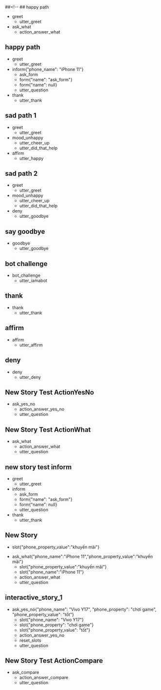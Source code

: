 ##<!-- ## happy path
* greet
  - utter_greet
* ask_what
  - action_answer_what

## happy path
* greet
    - utter_greet
* inform{"phone_name": "iPhone 11"}
    - ask_form
    - form{"name": "ask_form"}
    - form{"name": null}
    - utter_question
* thank
    - utter_thank

## sad path 1
* greet
  - utter_greet
* mood_unhappy
  - utter_cheer_up
  - utter_did_that_help
* affirm
  - utter_happy

## sad path 2
* greet
  - utter_greet
* mood_unhappy
  - utter_cheer_up
  - utter_did_that_help
* deny
  - utter_goodbye

## say goodbye
* goodbye
  - utter_goodbye

## bot challenge
* bot_challenge
  - utter_iamabot

## thank
* thank
  - utter_thank



## affirm
* affirm
  - utter_affirm

## deny
* deny
  - utter_deny


## New Story Test ActionYesNo
* ask_yes_no
  - action_answer_yes_no
  - utter_question

## New Story Test ActionWhat
* ask_what
  - action_answer_what
  - utter_question
## new story test inform
* greet
  - utter_greet
* inform
  - ask_form
  - form{"name": "ask_form"}
  - form{"name": null}    
  - utter_question
* thank
  - utter_thank

## New Story
- slot{"phone_property_value":"khuyến mãi"}
* ask_what{"phone_name":"iPhone 11","phone_property_value":"khuyến mãi"}
    - slot{"phone_property_value":"khuyến mãi"}
    - slot{"phone_name":"iPhone 11"}
    - action_answer_what
    - utter_question
## interactive_story_1
* ask_yes_no{"phone_name": "Vivo Y17", "phone_property": "chơi game", "phone_property_value": "tốt"}
    - slot{"phone_name": "Vivo Y17"}
    - slot{"phone_property": "chơi game"}
    - slot{"phone_property_value": "tốt"}
    - action_answer_yes_no
    - reset_slots
    - utter_question

## New Story Test ActionCompare
* ask_compare
  - action_answer_compare
  - utter_question